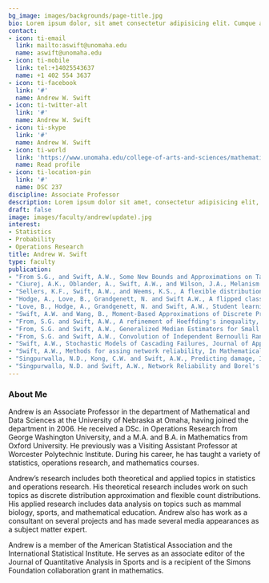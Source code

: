 ```yaml
---
bg_image: images/backgrounds/page-title.jpg
bio: Lorem ipsum dolor, sit amet consectetur adipisicing elit. Cumque accusamus tenetur ea harum delectus ab consequatur excepturi, odit qui in quo quia voluptate nam optio, culpa aspernatur. Error placeat iusto officia voluptas quae.
contact:
- icon: ti-email
  link: mailto:aswift@unomaha.edu
  name: aswift@unomaha.edu
- icon: ti-mobile
  link: tel:+14025543637
  name: +1 402 554 3637
- icon: ti-facebook
  link: '#'
  name: Andrew W. Swift
- icon: ti-twitter-alt
  link: '#'
  name: Andrew W. Swift
- icon: ti-skype
  link: '#'
  name: Andrew W. Swift
- icon: ti-world
  link: 'https://www.unomaha.edu/college-of-arts-and-sciences/mathematics/about-us/directory/andrew-swift.php'
  name: Read profile
- icon: ti-location-pin
  link: '#'
  name: DSC 237
discipline: Associate Professor
description: Lorem ipsum dolor sit amet, consectetur adipisicing elit, sed do eiusmod tempor incididunt ut labore. dolore magna aliqua. Ut enim ad minim veniam, quis nostrud.
draft: false
image: images/faculty/andrew(update).jpg
interest:
- Statistics
- Probability
- Operations Research
title: Andrew W. Swift
type: faculty
publication:
- "From S.G., and Swift, A.W., Some New Bounds and Approximations on Tail Probabilities of the Poisson and Other Discrete Distributions, Probability in the Engineering and Informational Sciences, 34 (1), 53-71, (2020)."
- "Ciurej, A.K., Oblander, A., Swift, A.W., and Wilson, J.A., Melanism as a potential thermal benefit in eastern fox squirrels (Sciurus niger), European Journal of Ecology, 5 (2), (2019)"
- "Sellers, K.F., Swift, A.W., and Weems, K.S., A flexible distribution class for count data, Journal of Statistical Distributions and Applications, 4:22 (2017)."
- "Hodge, A., Love, B., Grandgenett, N. and Swift A.W., A flipped classroom approach: Benefits and challenges of flipping the learning of procedural knowledge. In P. R. Lowenthal, C. S. York, J. C. Richardson (Eds.) Online learning: Common misconceptions, benefits and challenges, 49-60. Hauppauge, NY: Nova Science Publishers (2014)."
- "Love, B., Hodge, A., Grandgenett, N. and Swift, A.W., Student learning and perceptions in a flipped linear algebra course, International Journal of Mathematical Education in Science and Technology, 45 (3), 317-324 (2014)."
- "Swift, A.W. and Wang, B., Moment-Based Approximations of Discrete Probability Distributions Using Rational Functions, Communications in Statistics - Simulation and Computation, 42 (10), 2203-2222 (2013)."
- "From, S.G. and Swift, A.W., A refinement of Hoeffding's inequality, Journal of Statistical Computation and Simulation, 83 (5), 977-983 (2013)."
- "From, S.G. and Swift, A.W., Generalized Median Estimators for Small Even Sample Sizes, Advances and Applications in Statistical Sciences, 4 (2), 145-164 (2010)."
- "From, S.G. and Swift, A.W., Convolution of Independent Bernoulli Random Variables and Some New Approximations, Advances and Applications in Statistical Sciences, 2 (1), 37-50 (2010)."
- "Swift, A.W., Stochastic Models of Cascading Failures, Journal of Applied Probability, 45 (4), 907-921 (2008)."
- "Swift, A.W., Methods for assing network reliability, In Mathematical Reliabiity: an expository perspective, 55-68, International Series in Operations Research & Management Science, 67, Kluwer Academic Publishers, Boston MA (2004)."
- "Singpurwalla, N.D., Kong, C.W. and Swift, A.W., Predicting damage, In Mathematical and statistical methods in reliability, 267-281, Series on Quality, Reliability & Engineering Statistics, 7, World Science Publisher, River Edge, NJ (2003)."
- "Singpurwalla, N.D. and Swift, A.W., Network Reliability and Borel's Paradox, The American Statistician, 55 (3), 213-218 (2001)."
---
```


### About Me

Andrew is an Associate Professor in the department of Mathematical and Data Sciences at the University of Nebraska at Omaha, having joined the department in 2006. He received a DSc. in Operations Research from George Washington University, and a M.A. and B.A. in Mathematics from Oxford University. He previously was a Visiting Assistant Professor at Worcester Polytechnic Institute. During his career, he has taught a variety of statistics, operations research, and mathematics courses. 

Andrew’s research includes both theoretical and applied topics in statistics and operations research. His theoretical research includes work on such topics as discrete distribution approximation and flexible count distributions. His applied research includes data analysis on topics such as mammal biology, sports, and mathematical education. Andrew also has work as a consultant on several projects and has made several media appearances as a subject matter expert.

Andrew is a member of the American Statistical Association and the International Statistical Institute. He serves as an associate editor of the Journal of Quantitative Analysis in Sports and is a recipient of the Simons Foundation collaboration grant in mathematics.


